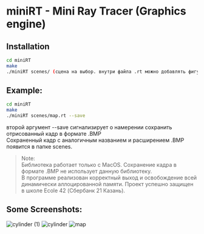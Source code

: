 # miniRT - Mini Ray Tracer (Graphics engine)

## Installation

```sh
cd miniRT
make
./miniRT scenes/ (сцена на выбор. внутри файла .rt можно добавлять фигуры, источники света или поменять координаты и направление камеры).
```
## Example:

```sh
cd miniRT
make
./miniRT scenes/map.rt --save
```
второй аргумент --save сигнализирует о намерении сохранить отрисованный кадр в формате .BMP <br>
Сохраненный кадр с аналогичным названием и расширением .BMP появится в папке scenes. <br>

> Note: <br>
> Библиотека работает только с MacOS.
> Сохранение кадра в формате .BMP не использует данную библиотеку. <br>
> В программе реализован корректный выход и освобождение всей динамически аллоцированной памяти.
> Проект успешно защищен в школе Ecole 42 (Сбербанк 21 Казань).
 ## Some Screenshots:
 
 ![cylinder (1)](https://user-images.githubusercontent.com/63866548/115561257-11242700-a2be-11eb-8cff-d414937be578.png)
![cylinder](https://user-images.githubusercontent.com/63866548/115564480-29497580-a2c1-11eb-9b3e-9bd617c5af1b.png)
![map](https://user-images.githubusercontent.com/63866548/115565701-46327880-a2c2-11eb-84ad-63ef78b6df19.png)
